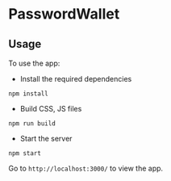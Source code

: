 # PasswordWallet

## Usage

To use the app:

* Install the required dependencies
```
npm install
```

* Build CSS, JS files
```
npm run build
```

* Start the server
```
npm start
```

Go to `http://localhost:3000/` to view the app.

